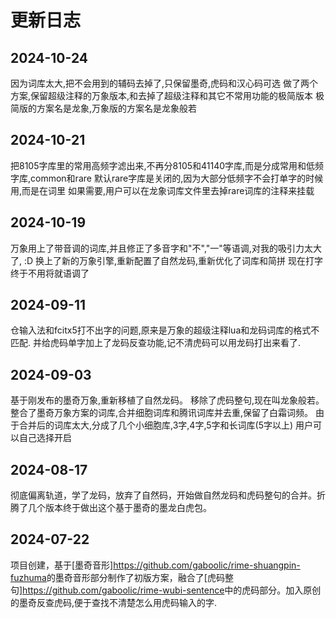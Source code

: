 # 更新日志

## 2024-10-24
因为词库太大,把不会用到的辅码去掉了,只保留墨奇,虎码和汉心码可选
做了两个方案,保留超级注释的万象版本,和去掉了超级注释和其它不常用功能的极简版本
极简版的方案名是龙象,万象版的方案名是龙象般若

## 2024-10-21
把8105字库里的常用高频字滤出来,不再分8105和41140字库,而是分成常用和低频字库,common和rare
默认rare字库是关闭的,因为大部分低频字不会打单字的时候用,而是在词里
如果需要,用户可以在龙象词库文件里去掉rare词库的注释来挂载

## 2024-10-19
万象用上了带音调的词库,并且修正了多音字和"不","一"等语调,对我的吸引力太大了, :D
换上了新的万象引擎,重新配置了自然龙码,重新优化了词库和简拼
现在打字终于不用将就语调了

## 2024-09-11
仓输入法和fcitx5打不出字的问题,原来是万象的超级注释lua和龙码词库的格式不匹配.
并给虎码单字加上了龙码反查功能,记不清虎码可以用龙码打出来看了.

## 2024-09-03
基于刚发布的墨奇万象,重新移植了自然龙码。
移除了虎码整句,现在叫龙象般若。
整合了墨奇万象方案的词库,合并细胞词库和腾讯词库并去重,保留了白霜词频。
由于合并后的词库太大,分成了几个小细胞库,3字,4字,5字和长词库(5字以上)
用户可以自己选择开启

## 2024-08-17

彻底偏离轨道，学了龙码，放弃了自然码，开始做自然龙码和虎码整句的合并。折腾了几个版本终于做出这个基于墨奇的墨龙白虎包。

## 2024-07-22

项目创建，基于[墨奇音形]<https://github.com/gaboolic/rime-shuangpin-fuzhuma>的墨奇音形部分制作了初版方案，融合了[虎码整句]<https://github.com/gaboolic/rime-wubi-sentence>中的虎码部分。加入原创的墨奇反查虎码,便于查找不清楚怎么用虎码输入的字.
